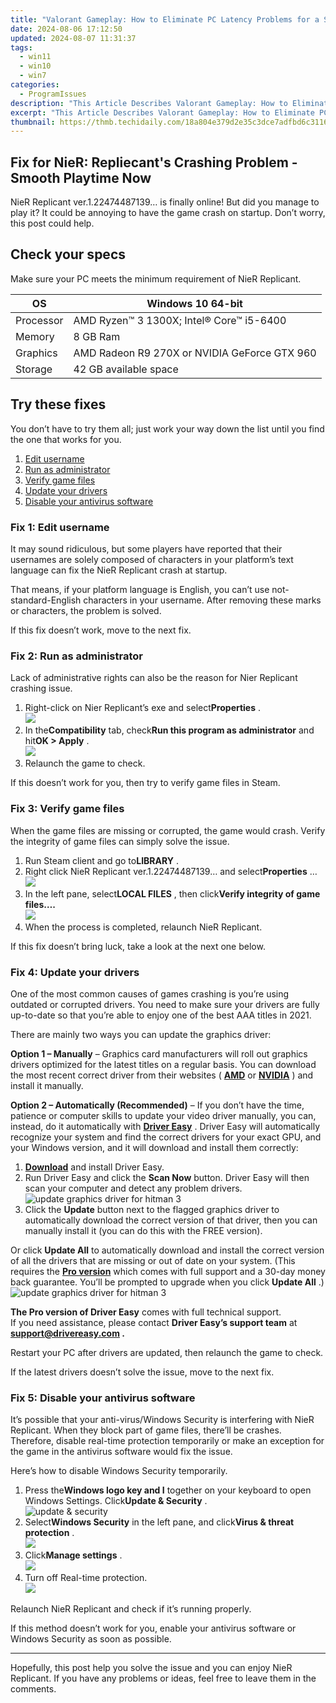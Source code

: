 ```yaml
---
title: "Valorant Gameplay: How to Eliminate PC Latency Problems for a Smooth Experience"
date: 2024-08-06 17:12:50
updated: 2024-08-07 11:31:37
tags:
  - win11
  - win10
  - win7
categories:
  - ProgramIssues
description: "This Article Describes Valorant Gameplay: How to Eliminate PC Latency Problems for a Smooth Experience"
excerpt: "This Article Describes Valorant Gameplay: How to Eliminate PC Latency Problems for a Smooth Experience"
thumbnail: https://thmb.techidaily.com/18a804e379d2e35c3dce7adfbd6c31163356bdf9fa867d443daa8eb75630573f.jpg
---
```


## Fix for NieR: Repliecant's Crashing Problem - Smooth Playtime Now

NieR Replicant ver.1.22474487139… is finally online! But did you manage to play it? It could be annoying to have the game crash on startup. Don’t worry, this post could help.

## Check your specs

Make sure your PC meets the minimum requirement of NieR Replicant.

| OS        | Windows 10 64-bit                            |
| --------- | -------------------------------------------- |
| Processor | AMD Ryzen™ 3 1300X; Intel® Core™ i5-6400     |
| Memory    | 8 GB Ram                                     |
| Graphics  | AMD Radeon R9 270X or NVIDIA GeForce GTX 960 |
| Storage   | 42 GB available space                        |

## Try these fixes

 You don’t have to try them all; just work your way down the list until you find the one that works for you.

1. [Edit username](https://tools.techidaily.com/drivereasy/download/)
2. [Run as administrator](https://tools.techidaily.com/drivereasy/download/)
3. [Verify game files](https://tools.techidaily.com/drivereasy/download/)
4. [Update your drivers](https://tools.techidaily.com/drivereasy/download/)
5. [Disable your antivirus software](https://tools.techidaily.com/drivereasy/download/)

### Fix 1: Edit username

 It may sound ridiculous, but some players have reported that their usernames are solely composed of characters in your platform’s text language can fix the NieR Replicant crash at startup.

 That means, if your platform language is English, you can’t use not-standard-English characters in your username. After removing these marks or characters, the problem is solved.

If this fix doesn’t work, move to the next fix.

### Fix 2: Run as administrator

 Lack of administrative rights can also be the reason for Nier Replicant crashing issue.

1. Right-click on Nier Replicant’s exe and select**Properties** .  
![](https://images.drivereasy.com/wp-content/uploads/2019/10/properties-1.jpg)
2. In the**Compatibility** tab, check**Run this program as administrator** and hit**OK > Apply** .  
![](https://images.drivereasy.com/wp-content/uploads/2021/03/run-as-administrator-2.jpg)
3. Relaunch the game to check.

 If this doesn’t work for you, then try to verify game files in Steam.

### Fix 3: Verify game files

 When the game files are missing or corrupted, the game would crash. Verify the integrity of game files can simply solve the issue.

1. Run Steam client and go to**LIBRARY** .
2. Right click NieR Replicant ver.1.22474487139… and select**Properties** …  
![](https://images.drivereasy.com/wp-content/uploads/2021/04/verify-nier-1.jpg)
3. In the left pane, select**LOCAL FILES** , then click**Verify integrity of game files….**  
![](https://images.drivereasy.com/wp-content/uploads/2021/04/verify-nier-2.jpg)
4. When the process is completed, relaunch NieR Replicant.

If this fix doesn’t bring luck, take a look at the next one below.

### Fix 4: Update your drivers

 One of the most common causes of games crashing is you’re using outdated or corrupted drivers. You need to make sure your drivers are fully up-to-date so that you’re able to enjoy one of the best AAA titles in 2021.

There are mainly two ways you can update the graphics driver:

**Option 1 – Manually** – Graphics card manufacturers will roll out graphics drivers optimized for the latest titles on a regular basis. You can download the most recent correct driver from their websites ( **[AMD](https://www.amd.com/en/support)**  or **[NVIDIA](https://www.nvidia.com/Download/index.aspx)**  ) and install it manually.

**Option 2 – Automatically (Recommended)** – If you don’t have the time, patience or computer skills to update your video driver manually, you can, instead, do it automatically with **[Driver Easy](https://tools.techidaily.com/drivereasy/download/)**  . Driver Easy will automatically recognize your system and find the correct drivers for your exact GPU, and your Windows version, and it will download and install them correctly:

1. **[Download](https://tools.techidaily.com/drivereasy/download/)**  and install Driver Easy.
2. Run Driver Easy and click the **Scan Now** button. Driver Easy will then scan your computer and detect any problem drivers.  
![update graphics driver for hitman 3](https://images.drivereasy.com/wp-content/uploads/2021/01/update-graphics-driver-de-1.jpg)
3. Click the **Update** button next to the flagged graphics driver to automatically download the correct version of that driver, then you can manually install it (you can do this with the FREE version).  

 Or click **Update All** to automatically download and install the correct version of all the drivers that are missing or out of date on your system. (This requires the **[Pro version](https://tools.techidaily.com/drivereasy/download/)**  which comes with full support and a 30-day money back guarantee. You’ll be prompted to upgrade when you click **Update All** .)  
![update graphics driver for hitman 3](https://images.drivereasy.com/wp-content/uploads/2021/01/update-graphics-driver-de-2.jpg)

**The Pro version of Driver Easy** comes with full technical support.  
 If you need assistance, please contact **Driver Easy’s support team** at **[support@drivereasy.com](https://tools.techidaily.com/drivereasy/download/) .**

 Restart your PC after drivers are updated, then relaunch the game to check.

 If the latest drivers doesn’t solve the issue, move to the next fix.

### Fix 5: Disable your antivirus software

 It’s possible that your anti-virus/Windows Security is interfering with NieR Replicant. When they block part of game files, there’ll be crashes. Therefore, disable real-time protection temporarily or make an exception for the game in the antivirus software would fix the issue.

Here’s how to disable Windows Security temporarily.

1. Press the**Windows logo key and I** together on your keyboard to open Windows Settings. Click**Update & Security** .  
![update & security](https://images.drivereasy.com/wp-content/uploads/2020/10/update-security-2.jpg)
2. Select**Windows Security** in the left pane, and click**Virus & threat protection** .  
![](https://images.drivereasy.com/wp-content/uploads/2020/09/5-2-5.jpg)
3. Click**Manage settings** .  
![](https://images.drivereasy.com/wp-content/uploads/2020/09/5-3-4.jpg)
4. Turn off Real-time protection.  
![](https://images.drivereasy.com/wp-content/uploads/2020/09/5-4-2.jpg)

Relaunch NieR Replicant and check if it’s running properly.

 If this method doesn’t work for you, enable your antivirus software or Windows Security as soon as possible.

---

 Hopefully, this post help you solve the issue and you can enjoy NieR Replicant. If you have any problems or ideas, feel free to leave them in the comments.

<ins class="adsbygoogle"
     style="display:block"
     data-ad-format="autorelaxed"
     data-ad-client="ca-pub-7571918770474297"
     data-ad-slot="1223367746"></ins>



<ins class="adsbygoogle"
     style="display:block"
     data-ad-client="ca-pub-7571918770474297"
     data-ad-slot="8358498916"
     data-ad-format="auto"
     data-full-width-responsive="true"></ins>
